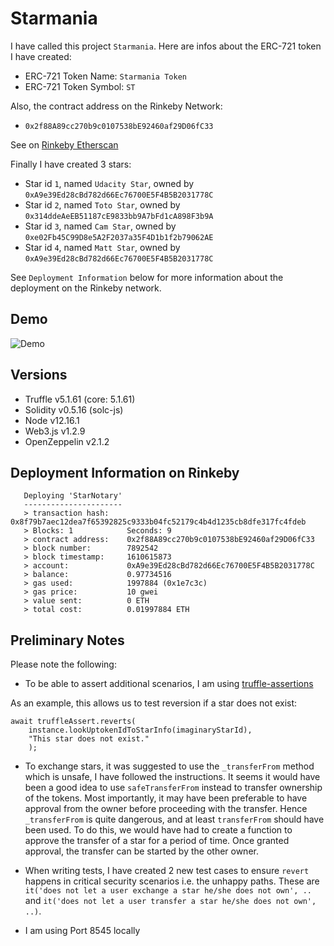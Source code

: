 # Starmania

I have called this project `Starmania`. Here are infos about the ERC-721 token I have created:

- ERC-721 Token Name: `Starmania Token`
- ERC-721 Token Symbol: `ST`

Also, the contract address on the Rinkeby Network:

- `0x2f88A89cc270b9c0107538bE92460af29D06fC33`

See on [Rinkeby Etherscan](https://rinkeby.etherscan.io/address/0x2f88A89cc270b9c0107538bE92460af29D06fC33)

Finally I have created 3 stars:

- Star id `1`, named `Udacity Star`, owned by `0xA9e39Ed28cBd782d66Ec76700E5F4B5B2031778C`
- Star id `2`, named `Toto Star`, owned by `0x314ddeAeEB51187cE9833bb9A7bFd1cA898F3b9A`
- Star id `3`, named `Cam Star`, owned by `0xe02Fb45C99D8e5A2F2037a35F4D1b1f2b79062AE`
- Star id `4`, named `Matt Star`, owned by `0xA9e39Ed28cBd782d66Ec76700E5F4B5B2031778C`

See `Deployment Information` below for more information about the deployment on the Rinkeby network.

## Demo

![Demo](doc/MyFirstDApp.gif)

## Versions

- Truffle v5.1.61 (core: 5.1.61)
- Solidity v0.5.16 (solc-js)
- Node v12.16.1
- Web3.js v1.2.9
- OpenZeppelin v2.1.2

## Deployment Information on Rinkeby

```
   Deploying 'StarNotary'
   ----------------------
   > transaction hash:    0x8f79b7aec12dea7f65392825c9333b04fc52179c4b4d1235cb8dfe317fc4fdeb
   > Blocks: 1            Seconds: 9
   > contract address:    0x2f88A89cc270b9c0107538bE92460af29D06fC33
   > block number:        7892542
   > block timestamp:     1610615873
   > account:             0xA9e39Ed28cBd782d66Ec76700E5F4B5B2031778C
   > balance:             0.97734516
   > gas used:            1997884 (0x1e7c3c)
   > gas price:           10 gwei
   > value sent:          0 ETH
   > total cost:          0.01997884 ETH
```

## Preliminary Notes

Please note the following:

- To be able to assert additional scenarios, I am using [truffle-assertions](https://github.com/rkalis/truffle-assertions)

As an example, this allows us to test reversion if a star does not exist:

```
await truffleAssert.reverts(
    instance.lookUptokenIdToStarInfo(imaginaryStarId),
    "This star does not exist."
    );
```

- To exchange stars, it was suggested to use the `_transferFrom` method which is unsafe, I have followed the instructions. It seems it would have been a good idea to use `safeTransferFrom` instead to transfer ownership of the tokens. Most importantly, it may have been preferable to have approval from the owner before proceeding with the transfer. Hence `_transferFrom` is quite dangerous, and at least `transferFrom` should have been used. To do this, we would have had to create a function to approve the transfer of a star for a period of time. Once granted approval, the transfer can be started by the other owner. 

- When writing tests, I have created 2 new test cases to ensure `revert` happens in critical security scenarios i.e. the unhappy paths. These are `it('does not let a user exchange a star he/she does not own', ..` and `it('does not let a user transfer a star he/she does not own', ..)`.

- I am using Port 8545 locally